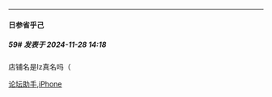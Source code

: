 ﻿
*****

####  日参省乎己  
##### 59#       发表于 2024-11-28 14:18

店铺名是lz真名吗（

[论坛助手,iPhone](https://bbs.saraba1st.com/2b/forum.php?mod=viewthread&amp;tid=2029836)

